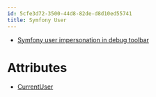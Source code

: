 ```yaml
---
id: 5cfe3d72-3500-44d8-82de-d8d10ed55741
title: Symfony User
---
```


-   [Symfony user impersonation in debug
    toolbar](20201109143336-symfony_user_impersonation_in_debug_toolbar)

# Attributes

-   [CurrentUser](20201117102746-currentuser)
